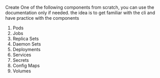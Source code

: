 
Create One of the following components from scratch, you can use the documentation only if needed.
the idea is to get familiar with the cli and have practice with the components

1. Pods
2. Jobs
3. Replica Sets
4. Daemon Sets
5. Deployments
6. Services
7. Secrets
8. Config Maps
9. Volumes

